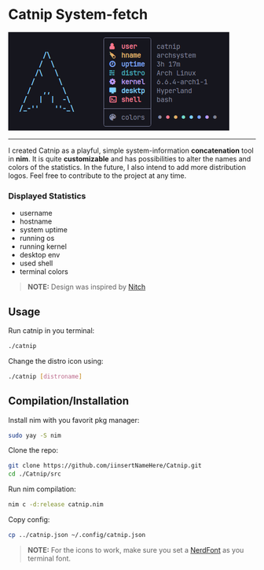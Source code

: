 # Catnip System-fetch
![demoimage](demo.png)

---

I created Catnip as a playful, simple system-information **concatenation** tool in **nim**. It is quite **customizable** and has possibilities to alter the names and colors of the statistics. In the future, I also intend to add more distribution logos. Feel free to contribute to the project at any time.

### Displayed Statistics
- username
- hostname
- system uptime
- running os
- running kernel
- desktop env
- used shell
- terminal colors

>**NOTE:** Design was inspired by [Nitch](https://github.com/ssleert/nitch)

## Usage
Run catnip in you terminal:
```bash
./catnip
```

Change the distro icon using:
```bash
./catnip [distroname]
```


## Compilation/Installation
Install nim with you favorit pkg manager:
```bash
sudo yay -S nim
```

Clone the repo:
```bash
git clone https://github.com/iinsertNameHere/Catnip.git
cd ./Catnip/src
```

Run nim compilation:
```bash
nim c -d:release catnip.nim
```

Copy config:
```bash
cp ../catnip.json ~/.config/catnip.json
```

>**NOTE:** For the icons to work, make sure you set a [NerdFont](https://www.nerdfonts.com/) as you terminal font.
